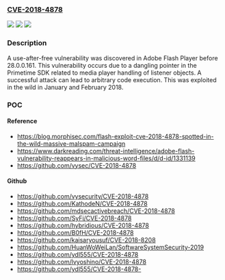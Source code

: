 ### [CVE-2018-4878](https://cve.mitre.org/cgi-bin/cvename.cgi?name=CVE-2018-4878)
![](https://img.shields.io/static/v1?label=Product&message=Adobe%20Flash%20Player%20before%2028.0.0.161&color=blue)
![](https://img.shields.io/static/v1?label=Version&message=n%2Fa&color=blue)
![](https://img.shields.io/static/v1?label=Vulnerability&message=use-after-free&color=brighgreen)

### Description

A use-after-free vulnerability was discovered in Adobe Flash Player before 28.0.0.161. This vulnerability occurs due to a dangling pointer in the Primetime SDK related to media player handling of listener objects. A successful attack can lead to arbitrary code execution. This was exploited in the wild in January and February 2018.

### POC

#### Reference
- https://blog.morphisec.com/flash-exploit-cve-2018-4878-spotted-in-the-wild-massive-malspam-campaign
- https://www.darkreading.com/threat-intelligence/adobe-flash-vulnerability-reappears-in-malicious-word-files/d/d-id/1331139
- https://github.com/vysec/CVE-2018-4878

#### Github
- https://github.com/vysecurity/CVE-2018-4878
- https://github.com/KathodeN/CVE-2018-4878
- https://github.com/mdsecactivebreach/CVE-2018-4878
- https://github.com/SyFi/CVE-2018-4878
- https://github.com/hybridious/CVE-2018-4878
- https://github.com/B0fH/CVE-2018-4878
- https://github.com/kaisaryousuf/CVE-2018-8208
- https://github.com/HuanWoWeiLan/SoftwareSystemSecurity-2019
- https://github.com/ydl555/CVE-2018-4878
- https://github.com/lvyoshino/CVE-2018-4878
- https://github.com/ydl555/CVE-2018-4878-

